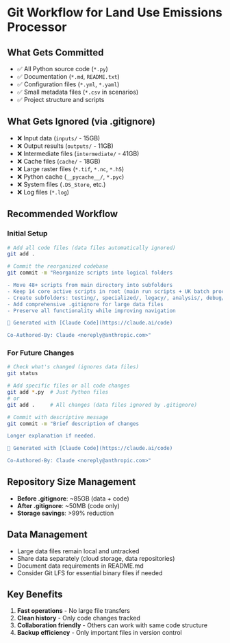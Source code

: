 # Git Workflow for Land Use Emissions Processor

## What Gets Committed
- ✅ All Python source code (`*.py`)
- ✅ Documentation (`*.md`, `README.txt`)
- ✅ Configuration files (`*.yml`, `*.yaml`) 
- ✅ Small metadata files (`*.csv` in scenarios)
- ✅ Project structure and scripts

## What Gets Ignored (via .gitignore)
- ❌ Input data (`inputs/` - 15GB)
- ❌ Output results (`outputs/` - 11GB) 
- ❌ Intermediate files (`intermediate/` - 41GB)
- ❌ Cache files (`cache/` - 18GB)
- ❌ Large raster files (`*.tif`, `*.nc`, `*.h5`)
- ❌ Python cache (`__pycache__/`, `*.pyc`)
- ❌ System files (`.DS_Store`, etc.)
- ❌ Log files (`*.log`)

## Recommended Workflow

### Initial Setup
```bash
# Add all code files (data files automatically ignored)
git add .

# Commit the reorganized codebase
git commit -m "Reorganize scripts into logical folders

- Move 48+ scripts from main directory into subfolders
- Keep 14 core active scripts in root (main run scripts + UK batch processing)
- Create subfolders: testing/, specialized/, legacy/, analysis/, debug/, archive/
- Add comprehensive .gitignore for large data files
- Preserve all functionality while improving navigation

🤖 Generated with [Claude Code](https://claude.ai/code)

Co-Authored-By: Claude <noreply@anthropic.com>"
```

### For Future Changes
```bash
# Check what's changed (ignores data files)
git status

# Add specific files or all code changes
git add *.py  # Just Python files
# or
git add .     # All changes (data files ignored by .gitignore)

# Commit with descriptive message
git commit -m "Brief description of changes

Longer explanation if needed.

🤖 Generated with [Claude Code](https://claude.ai/code)

Co-Authored-By: Claude <noreply@anthropic.com>"
```

## Repository Size Management
- **Before .gitignore**: ~85GB (data + code)
- **After .gitignore**: ~50MB (code only)
- **Storage savings**: >99% reduction

## Data Management
- Large data files remain local and untracked
- Share data separately (cloud storage, data repositories)
- Document data requirements in README.md
- Consider Git LFS for essential binary files if needed

## Key Benefits
1. **Fast operations** - No large file transfers
2. **Clean history** - Only code changes tracked
3. **Collaboration friendly** - Others can work with same code structure
4. **Backup efficiency** - Only important files in version control